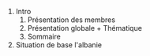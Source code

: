 1. Intro
	1. Présentation des membres
	2. Présentation globale + Thématique
	3. Sommaire
2. Situation de base l'albanie